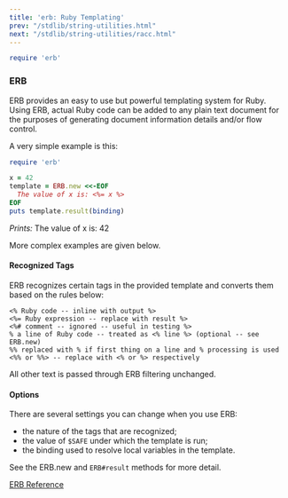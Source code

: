 ```yaml
---
title: 'erb: Ruby Templating'
prev: "/stdlib/string-utilities.html"
next: "/stdlib/string-utilities/racc.html"
---
```



```ruby
require 'erb'
```

### ERB[](#erb)



ERB provides an easy to use but powerful templating system for Ruby.
Using ERB, actual Ruby code can be added to any plain text document for
the purposes of generating document information details and/or flow
control.

A very simple example is this:


```ruby
require 'erb'

x = 42
template = ERB.new <<-EOF
  The value of x is: <%= x %>
EOF
puts template.result(binding)
```

*Prints:* The value of x is: 42

More complex examples are given below.

#### Recognized Tags[](#recognized-tags)

ERB recognizes certain tags in the provided template and converts them
based on the rules below:


```
<% Ruby code -- inline with output %>
<%= Ruby expression -- replace with result %>
<%# comment -- ignored -- useful in testing %>
% a line of Ruby code -- treated as <% line %> (optional -- see ERB.new)
%% replaced with % if first thing on a line and % processing is used
<%% or %%> -- replace with <% or %> respectively
```

All other text is passed through ERB filtering unchanged.

#### Options[](#options)

There are several settings you can change when you use ERB:

* the nature of the tags that are recognized;
* the value of `$SAFE` under which the template is run;
* the binding used to resolve local variables in the template.

See the ERB.new and `ERB#result` methods for more detail.

<a href='https://ruby-doc.org/stdlib-2.6/libdoc/erb/rdoc/ERB.html'
class='ruby-doc remote' target='_blank'>ERB Reference</a>

